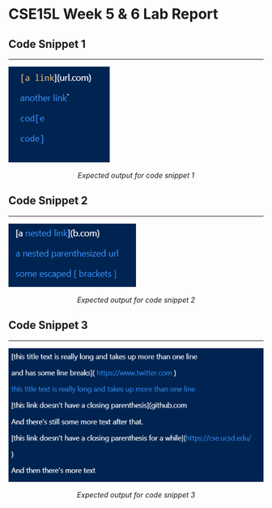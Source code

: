 # CSE15L Week 5 & 6 Lab Report

## Code Snippet 1
----
![](snippet1-output.png)
<p align="center">
<em>Expected output for code snippet 1</em>
</p>

## Code Snippet 2
----
![](snippet2-output.png)
<p align="center">
<em>Expected output for code snippet 2</em>
</p>

## Code Snippet 3
---
![](snippet3-output.png)
<p align="center">
<em>Expected output for code snippet 3</em>
</p>